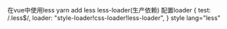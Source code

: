在vue中使用less
  yarn add less less-loader(生产依赖)
  配置loader
    {
      test: /\.less$/,
      loader: "style-loader!css-loader!less-loader",
    }
  style lang="less"